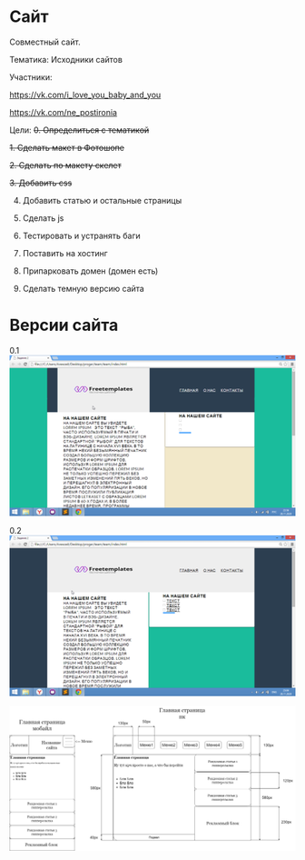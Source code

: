# Сайт
Совместный сайт.

Тематика: Исходники сайтов

Участники: 

 https://vk.com/i_love_you_baby_and_you
 
 https://vk.com/ne_postironia

Цели: 
~~0. Определиться с тематикой~~

~~1. Сделать макет в Фотошопе~~

~~2. Сделать по макету скелет~~

~~3. Добавить css~~

 4. Добавить статью и остальные страницы

 5. Сделать js

 6. Тестировать и устранять баги

 7. Поставить на хостинг

 8. Припарковать домен  (домен есть)
 
 9. Сделать темную версию сайта

# Версии сайта

0.1 ![01](https://github.com/Vlad2030/team/blob/main/v01.png)

0.2 ![02](https://github.com/Vlad2030/team/blob/main/v02.png)

![Макет](https://github.com/Vlad2030/team/blob/main/Макет.png)
